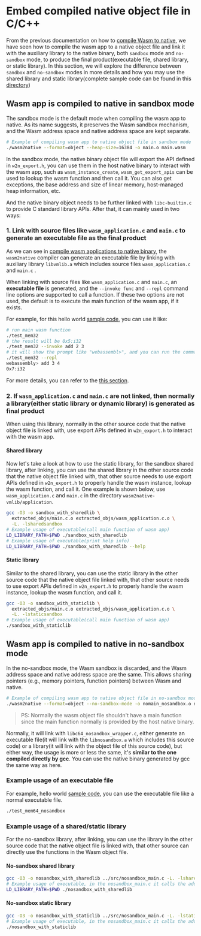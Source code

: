 # Embed compiled native object file in C/C++

From the previous documentation on how to [compile Wasm to native](./compile_wasm_app_to_native.md), we have seen how to compile the wasm app to a native object file and link it with the auxiliary library to the native binary, both `sandbox` mode and `no-sandbox` mode, to produce the final product(executable file, shared library, or static library). In this section, we will explore the difference between `sandbox` and `no-sandbox` modes in more details and how you may use the shared library and static library(complete sample code can be found in this [directory](../samples/embed-compiled-native/))

## Wasm app is compiled to native in sandbox mode

The sandbox mode is the default mode when compiling the wasm app to native. As its name suggests, it preserves the Wasm sandbox mechanism, and the Wasm address space and native address space are kept separate.

```bash
# Example of compiling wasm app to native object file in sandbox mode
./wasm2native --format=object --heap-size=16384 -o main.o main.wasm
```

In the sandbox mode, the native binary object file will export the API defined in `w2n_export.h`, you can use them in the host native binary to interact with the wasm app, such as `wasm_instance_create`, `wasm_get_export_apis` can be used to lookup the wasm function and then call it. You can also get exceptions, the base address and size of linear memory, host-managed heap information, etc.

And the native binary object needs to be further linked with `libc-builtin.c` to provide C standard library APIs. After that, it can mainly used in two ways:

### 1. Link with source files like `wasm_application.c` and `main.c` to generate an executable file as the final product

As we can see in [compile wasm applications to native binary](./compile_wasm_app_to_native.md), the `wasm2native` compiler can generate an executable file by linking with auxiliary library `libvmlib.a` which includes source files `wasm_application.c` and `main.c` .

When linking with source files like `wasm_application.c` and `main.c`, an **executable file** is generated, and the `--invoke func` and `--repl` command line options are supported to call a function. If these two options are not used, the default is to execute the main function of the wasm app, if it exists.

For example, for this hello world [sample code](../samples/hello-world/), you can use it like:

```bash
# run main wasm function
./test_mem32
# the result will be 0x5:i32
./test_mem32 --invoke add 2 3
# it will show the prompt like "webassembl>", and you can run the command like "add 3 4", it will return the result "0x7:i32"
./test_mem32 --repl
webassembly> add 3 4
0x7:i32
```

For more details, you can refer to the [this section](./compile_wasm_app_to_native.md#binary-executable).

### 2. If `wasm_application.c` and `main.c` are **not** linked, then normally a library(either static library or dynamic library) is generated as final product

When using this library, normally in the other source code that the native object file is linked with, use export APIs defined in `w2n_export.h` to interact with the wasm app.

#### Shared library

Now let's take a look at how to use the static library, for the sandbox shared library, after linking, you can use the shared library in the other source code that the native object file linked with, that other source needs to use export APIs defined in `w2n_export.h` to properly handle the wasm instance, lookup the wasm function, and call it. One example is shown below, use `wasm_application.c` and `main.c` in the directory `wasm2native-vmlib/application`.

```bash
gcc -O3 -o sandbox_with_sharedlib \
  extracted_objs/main.c.o extracted_objs/wasm_application.c.o \
  -L. -lsharedsandbox
# Example usage of executable(call main function of wasm app)
LD_LIBRARY_PATH=$PWD ./sandbox_with_sharedlib
# Example usage of executable(print help info)
LD_LIBRARY_PATH=$PWD ./sandbox_with_sharedlib --help
```

#### Static library

Similar to the shared library, you can use the static library in the other source code that the native object file linked with, that other source needs to use export APIs defined in `w2n_export.h` to properly handle the wasm instance, lookup the wasm function, and call it.

```bash
gcc -O3 -o sandbox_with_staticlib \
  extracted_objs/main.c.o extracted_objs/wasm_application.c.o \
  -L. -lstaticsandbox
# Example usage of executable(call main function of wasm app)
./sandbox_with_staticlib 
```

## Wasm app is compiled to native in no-sandbox mode

In the no-sandbox mode, the Wasm sandbox is discarded, and the Wasm address space and native address space are the same. This allows sharing pointers (e.g., memory pointers, function pointers) between Wasm and native.

```bash
# Example of compiling wasm app to native object file in no-sandbox mode
./wasm2native --format=object --no-sandbox-mode -o nomain_nosandbox.o nomain.wasm
```

> PS: Normally the wasm object file shouldn't have a main function since the main function normally is provided by the host native binary.

Normally, it will link with `libc64_nosandbox_wrapper.c`, either generate an executable file(it will link with the `libnosandbox.a` which includes this source code) or a library(it will link with the object file of this source code), but either way, the usage is more or less the same, it's **similar to the one compiled directly by gcc**. You can use the native binary generated by gcc the same way as here.

### Example usage of an executable file

For example, hello world [sample code](../samples/hello-world/), you can use the executable file like a normal executable file.

```bash
./test_mem64_nosandbox
```

### Example usage of a shared/static library

For the no-sandbox library, after linking, you can use the library in the other source code that the native object file is linked with, that other source can directly use the functions in the Wasm object file.

#### No-sandbox shared library

```bash
gcc -O3 -o nosandbox_with_sharedlib ../src/nosandbox_main.c -L. -lsharednosandbox
# Example usage of executable, in the nosandbox_main.c it calls the add function in the wasm object file
LD_LIBRARY_PATH=$PWD ./nosandbox_with_sharedlib
```

#### No-sandbox static library

```bash
gcc -O3 -o nosandbox_with_staticlib ../src/nosandbox_main.c -L. -lstaticnosandbox
# Example usage of executable, in the nosandbox_main.c it calls the add function in the wasm object file
./nosandbox_with_staticlib
```
